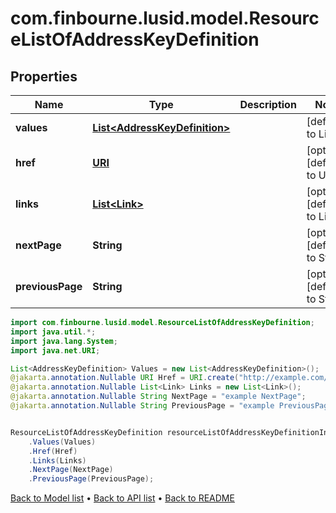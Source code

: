# com.finbourne.lusid.model.ResourceListOfAddressKeyDefinition

## Properties

Name | Type | Description | Notes
------------ | ------------- | ------------- | -------------
**values** | [**List&lt;AddressKeyDefinition&gt;**](AddressKeyDefinition.md) |  | [default to List<AddressKeyDefinition>]
**href** | [**URI**](URI.md) |  | [optional] [default to URI]
**links** | [**List&lt;Link&gt;**](Link.md) |  | [optional] [default to List<Link>]
**nextPage** | **String** |  | [optional] [default to String]
**previousPage** | **String** |  | [optional] [default to String]

```java
import com.finbourne.lusid.model.ResourceListOfAddressKeyDefinition;
import java.util.*;
import java.lang.System;
import java.net.URI;

List<AddressKeyDefinition> Values = new List<AddressKeyDefinition>();
@jakarta.annotation.Nullable URI Href = URI.create("http://example.com/Href");
@jakarta.annotation.Nullable List<Link> Links = new List<Link>();
@jakarta.annotation.Nullable String NextPage = "example NextPage";
@jakarta.annotation.Nullable String PreviousPage = "example PreviousPage";


ResourceListOfAddressKeyDefinition resourceListOfAddressKeyDefinitionInstance = new ResourceListOfAddressKeyDefinition()
    .Values(Values)
    .Href(Href)
    .Links(Links)
    .NextPage(NextPage)
    .PreviousPage(PreviousPage);
```


[Back to Model list](../README.md#documentation-for-models) &#8226; [Back to API list](../README.md#documentation-for-api-endpoints) &#8226; [Back to README](../README.md)
